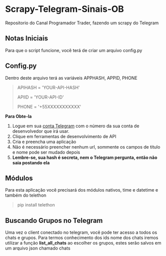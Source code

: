 # Scrapy-Telegram-Sinais-OB
Repositorio do Canal Programador Trader, fazendo um scrapy do Telegram

## Notas Iniciais
Para que o script funcione, você terá de criar um arquivo config.py

## Config.py
Dentro deste arquivo terá as variáveis APPHASH, APPID, PHONE
>APIHASH = 'YOUR-API-HASH'
>
>APIID = 'YOUR-API-ID'
>
>PHONE = '+55XXXXXXXXXXX'

**Para Obte-la**

1. Logue em sua [conta Telegram](https://my.telegram.org/auth) com o número da sua conta de desenvolvedor que irá usar.
2. Clique em ferramentas de desenvolvimento de API
3. Cria e preencha uma aplicação
4. Não é necessário preencher nenhum url, sommente os campos de titulo e nome pode ser mudado depois
5. **Lembre-se, sua hash é secreta, nem o Telegram pergunta, então não saia postando ela**

## Módulos
Para esta aplicação você precisará dos módulos nativos, time e datetime e também do telethon
>pip install telethon

## Buscando Grupos no Telegram
Uma vez o client conectado no telegram, você pode ter acesso a todos os chats e grupos.
Para termos conhecimento dos ids nome dos chats iremos utilizar a função **list_all_chats**
ao escolher os grupos, estes serão salvos em um arquivo json chamado chats
